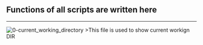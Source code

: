 ## Functions of all scripts are written here
---------
![0-current_working_directory](../0x00-shell_basics/0-current_working_directory) >This file is used to show current workign DIR 
